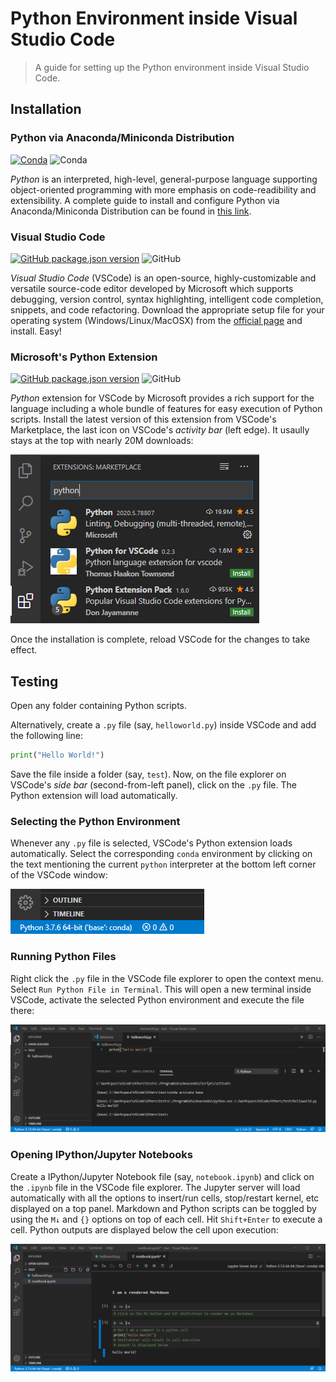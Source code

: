 # Python Environment inside Visual Studio Code

> A guide for setting up the Python environment inside Visual Studio Code.

## Installation

### Python via Anaconda/Miniconda Distribution

[![Conda](https://img.shields.io/conda/v/conda-forge/python?style=flat-square)](https://github.com/python/cpython)
![Conda](https://img.shields.io/conda/dn/conda-forge/python?style=flat-square)

*Python* is an interpreted, high-level, general-purpose language supporting object-oriented programming with more emphasis on code-readibility and extensibility. A complete guide to install and configure Python via Anaconda/Miniconda Distribution can be found in [this link](https://github.com/Sampreet/install-guides/blob/master/languages/python/python-anaconda-miniconda.md).

### Visual Studio Code

[![GitHub package.json version](https://img.shields.io/github/package-json/v/Microsoft/vscode?style=flat-square)](https://github.com/microsoft/vscode)
![GitHub](https://img.shields.io/github/license/Microsoft/vscode?style=flat-square)

*Visual Studio Code* (VSCode) is an open-source, highly-customizable and versatile source-code editor developed by Microsoft which supports debugging, version control, syntax highlighting, intelligent code completion, snippets, and code refactoring. Download the appropriate setup file for your operating system (Windows/Linux/MacOSX) from the [official page](https://code.visualstudio.com/download) and install. Easy!

### Microsoft's Python Extension

[![GitHub package.json version](https://img.shields.io/github/package-json/v/Microsoft/vscode-python?style=flat-square)](https://github.com/microsoft/vscode)
![GitHub](https://img.shields.io/github/license/Microsoft/vscode-python?style=flat-square)

*Python* extension for VSCode by Microsoft provides a rich support for the language including a whole bundle of features for easy execution of Python scripts. Install the latest version of this extension from VSCode's Marketplace, the last icon on VSCode's *activity bar* (left edge). It usaully stays at the top with nearly 20M downloads:

![Python Extension](https://raw.githubusercontent.com/Sampreet/install-guides/master/editors/screenshots/vscode-python-marketplace.png)

Once the installation is complete, reload VSCode for the changes to take effect.

## Testing

Open any folder containing Python scripts.

Alternatively, create a ```.py``` file (say, ```helloworld.py```) inside VSCode and add the following line:

```python
print("Hello World!")
```

Save the file inside a folder (say, ```test```). Now, on the file explorer on VSCode's *side bar* (second-from-left panel), click on the ```.py``` file. The Python extension will load automatically.

### Selecting the Python Environment

Whenever any ```.py``` file is selected, VSCode's Python extension loads automatically. Select the corresponding ```conda``` environment by clicking on the text mentioning the current ```python``` interpreter at the bottom left corner of the VSCode window:

![Python Environment](https://raw.githubusercontent.com/Sampreet/install-guides/master/editors/screenshots/vscode-python-env.png)

### Running Python Files

Right click the ```.py``` file in the VSCode file explorer to open the context menu. Select ```Run Python File in Terminal```. This will open a new terminal inside VSCode, activate the selected Python environment and execute the file there:

![Python File Execution](https://raw.githubusercontent.com/Sampreet/install-guides/master/editors/screenshots/vscode-python-file-exec.png)

### Opening IPython/Jupyter Notebooks

Create a IPython/Jupyter Notebook file (say, ```notebook.ipynb```) and click on the ```.ipynb``` file in the VSCode file explorer. The Jupyter server will load automatically with all the options to insert/run cells, stop/restart kernel, etc displayed on a top panel. Markdown and Python scripts can be toggled by using the ```M↓``` and ```{}``` options on top of each cell. Hit ```Shift+Enter``` to execute a cell. Python outputs are displayed below the cell upon execution:

![Jupyter Notebook](https://raw.githubusercontent.com/Sampreet/install-guides/master/editors/screenshots/vscode-python-jupyter-nb.png)
